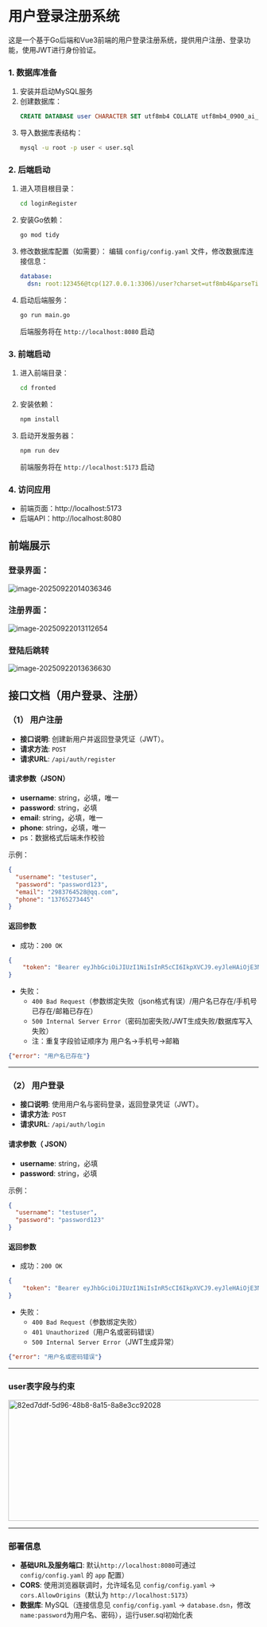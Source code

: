 # 用户登录注册系统

这是一个基于Go后端和Vue3前端的用户登录注册系统，提供用户注册、登录功能，使用JWT进行身份验证。

### 1. 数据库准备

1. 安装并启动MySQL服务
2. 创建数据库：
   ```sql
   CREATE DATABASE user CHARACTER SET utf8mb4 COLLATE utf8mb4_0900_ai_ci;
   ```
3. 导入数据库表结构：
   ```bash
   mysql -u root -p user < user.sql
   ```

### 2. 后端启动

1. 进入项目根目录：
   ```bash
   cd loginRegister
   ```

2. 安装Go依赖：
   ```bash
   go mod tidy
   ```

3. 修改数据库配置（如需要）：
   编辑 `config/config.yaml` 文件，修改数据库连接信息：
   ```yaml
   database:
     dsn: root:123456@tcp(127.0.0.1:3306)/user?charset=utf8mb4&parseTime=True&loc=Local
   ```

4. 启动后端服务：
   ```bash
   go run main.go
   ```

   后端服务将在 `http://localhost:8080` 启动

### 3. 前端启动

1. 进入前端目录：
   ```bash
   cd fronted
   ```

2. 安装依赖：
   ```bash
   npm install
   ```

3. 启动开发服务器：
   ```bash
   npm run dev
   ```

   前端服务将在 `http://localhost:5173` 启动

### 4. 访问应用

- 前端页面：http://localhost:5173
- 后端API：http://localhost:8080

## 

## 前端展示

### 登录界面：

![image-20250922014036346](C:\Users\lmh\AppData\Roaming\Typora\typora-user-images\image-20250922014036346.png)

### 注册界面：

![image-20250922013112654](C:\Users\lmh\AppData\Roaming\Typora\typora-user-images\image-20250922013112654.png)

### 登陆后跳转

![image-20250922013636630](C:\Users\lmh\AppData\Roaming\Typora\typora-user-images\image-20250922013636630.png)

## 接口文档（用户登录、注册）

### （1） 用户注册

- **接口说明**: 创建新用户并返回登录凭证（JWT）。
- **请求方法**: `POST`
- **请求URL**: `/api/auth/register`

#### 请求参数（JSON）

- **username**: string，必填，唯一
- **password**: string，必填
- **email**: string，必填，唯一
- **phone**: string，必填，唯一
- ps：数据格式后端未作校验

示例：

```json
{
  "username": "testuser",
  "password": "password123",
  "email": "2983764528@qq.com",
  "phone": "13765273445"
}
```

#### 返回参数

- 成功：`200 OK`

```json
{
    "token": "Bearer eyJhbGciOiJIUzI1NiIsInR5cCI6IkpXVCJ9.eyJleHAiOjE3NTgyOTI4NjAsInVzZXJuYW1lIjoidGVzdXNlciJ9.roL4j_qM_FwbmFiWWdt_Ro0U0gb70p6WqVcal2D3MKk"
}
```

- 失败：
  - `400 Bad Request`（参数绑定失败（json格式有误）/用户名已存在/手机号已存在/邮箱已存在）
  - `500 Internal Server Error`（密码加密失败/JWT生成失败/数据库写入失败）
  - 注：重复字段验证顺序为 用户名->手机号->邮箱

```json
{"error": "用户名已存在"}
```

---

### （2） 用户登录

- **接口说明**: 使用用户名与密码登录，返回登录凭证（JWT）。
- **请求方法**: `POST`
- **请求URL**: `/api/auth/login`

#### 请求参数（ JSON）

- **username**: string，必填
- **password**: string，必填

示例：

```json
{
  "username": "testuser",
  "password": "password123"
}
```

#### 返回参数

- 成功：`200 OK`

```json
{
    "token": "Bearer eyJhbGciOiJIUzI1NiIsInR5cCI6IkpXVCJ9.eyJleHAiOjE3NTgyOTI5MzIsInVzZXJuYW1lIjoidGVzdHVzZXIifQ.Y-A9G_mZVcsegt5jrXLv7h2KfATC8u_3Nj-h0vhJKA8"
}
```

- 失败：
  - `400 Bad Request`（参数绑定失败）
  - `401 Unauthorized`（用户名或密码错误）
  - `500 Internal Server Error`（JWT生成异常）

```json
{"error": "用户名或密码错误"}
```

---

### user表字段与约束

<img width="735" height="243" alt="82ed7ddf-5d96-48b8-8a15-8a8e3cc92028" src="https://github.com/user-attachments/assets/f5e3bab5-8c40-4afb-a5f5-5238a1b4d90e" />


---

### 部署信息

- **基础URL及服务端口**: 默认`http://localhost:8080`可通过 `config/config.yaml` 的 `app` 配置）
- **CORS**: 使用浏览器联调时，允许域名见 `config/config.yaml` → `cors.AllowOrigins`（默认为 `http://localhost:5173`）
- **数据库**: MySQL（连接信息见 `config/config.yaml` → `database.dsn`，修改`name:password`为用户名、密码），运行user.sql初始化表



